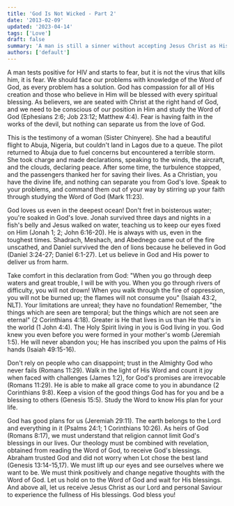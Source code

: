 ```yaml
---
title: 'God Is Not Wicked - Part 2'
date: '2013-02-09'
updated: '2023-04-14'
tags: ['Love']
draft: false
summary: 'A man is still a sinner without accepting Jesus Christ as His Lord and personal Saviour. The law is there to make us realize we are sinners and there is nothing we can do to become right with God.'
authors: ['default']
---
```


A man tests positive for HIV and starts to fear, but it is not the virus that kills him, it is fear. We should face our problems with knowledge of the Word of God, as every problem has a solution. God has compassion for all of His creation and those who believe in Him will be blessed with every spiritual blessing. As believers, we are seated with Christ at the right hand of God, and we need to be conscious of our position in Him and study the Word of God (Ephesians 2:6; Job 23:12; Matthew 4:4). Fear is having faith in the works of the devil, but nothing can separate us from the love of God.

This is the testimony of a woman (Sister Chinyere). She had a beautiful flight to Abuja, Nigeria, but couldn't land in Lagos due to a queue. The pilot returned to Abuja due to fuel concerns but encountered a terrible storm. She took charge and made declarations, speaking to the winds, the aircraft, and the clouds, declaring peace. After some time, the turbulence stopped, and the passengers thanked her for saving their lives. As a Christian, you have the divine life, and nothing can separate you from God's love. Speak to your problems, and command them out of your way by stirring up your faith through studying the Word of God (Mark 11:23).

God loves us even in the deepest ocean! Don't fret in boisterous water; you're soaked in God's love. Jonah survived three days and nights in a fish's belly and Jesus walked on water, teaching us to keep our eyes fixed on Him (Jonah 1; 2; John 6:16-20). He is always with us, even in the toughest times. Shadrach, Meshach, and Abednego came out of the fire unscathed, and Daniel survived the den of lions because he believed in God (Daniel 3:24-27; Daniel 6:1-27). Let us believe in God and His power to deliver us from harm.

Take comfort in this declaration from God: "When you go through deep waters and great trouble, I will be with you. When you go through rivers of difficulty, you will not drown! When you walk through the fire of oppression, you will not be burned up; the flames will not consume you" (Isaiah 43:2, NLT). Your limitations are unreal; they have no foundation! Remember, "the things which are seen are temporal; but the things which are not seen are eternal" (2 Corinthians 4:18). Greater is He that lives in us than He that's in the world (1 John 4:4). The Holy Spirit living in you is God living in you. God knew you even before you were formed in your mother's womb (Jeremiah 1:5). He will never abandon you; He has inscribed you upon the palms of His hands (Isaiah 49:15-16).

Don't rely on people who can disappoint; trust in the Almighty God who never fails (Romans 11:29). Walk in the light of His Word and count it joy when faced with challenges (James 1:2), for God's promises are irrevocable (Romans 11:29). He is able to make all grace come to you in abundance (2 Corinthians 9:8). Keep a vision of the good things God has for you and be a blessing to others (Genesis 15:5). Study the Word to know His plan for your life.

God has good plans for us (Jeremiah 29:11). The earth belongs to the Lord and everything in it (Psalms 24:1; 1 Corinthians 10:26). As heirs of God (Romans 8:17), we must understand that religion cannot limit God's blessings in our lives. Our theology must be combined with revelation, obtained from reading the Word of God, to receive God's blessings. Abraham trusted God and did not worry when Lot chose the best land (Genesis 13:14-15,17). We must lift up our eyes and see ourselves where we want to be. We must think positively and change negative thoughts with the Word of God. Let us hold on to the Word of God and wait for His blessings. And above all, let us receive Jesus Christ as our Lord and personal Saviour to experience the fullness of His blessings. God bless you!
